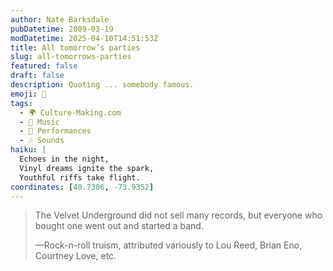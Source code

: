```yaml
---
author: Nate Barksdale
pubDatetime: 2009-03-19
modDatetime: 2025-04-10T14:51:53Z
title: All tomorrow’s parties
slug: all-tomorrows-parties
featured: false
draft: false
description: Quoting ... somebody famous.
emoji: 🎸
tags:
  - 🌍 Culture-Making.com
  - 🎵 Music
  - 🎤 Performances
  - 🎶 Sounds
haiku: |
  Echoes in the night,  
  Vinyl dreams ignite the spark,  
  Youthful riffs take flight.
coordinates: [40.7306, -73.9352]
---
```


> The Velvet Underground did not sell many records, but everyone who bought one went out and started a band.
>
> —Rock-n-roll truism, attributed variously to Lou Reed, Brian Eno, Courtney Love, etc.
